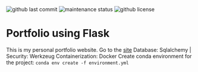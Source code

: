 <!--<a href="https://www.evenbom.se"><img src="https://img.shields.io/website?down_color=red&down_message=down&up_color=green&up_message=up&url=http%3A%2F%2Fwww.evenbom.se" alt="website status" /></a> -->
<img src="https://img.shields.io/github/last-commit/zibiax/flask-portfolio" alt="github last commit" />
<img src="https://img.shields.io/maintenance/yes/2024" alt="maintenance status" />
<img src="https://img.shields.io/github/license/zibiax/flask-portfolio" alt="github license" />

# Portfolio using Flask

This is my personal portfolio website. Go to the [site](https://evenbom.se/)
Database: Sqlalchemy | Security: Werkzeug
Containerization: Docker
Create conda environment for the project:
```conda env create -f environment.yml```
